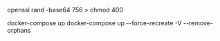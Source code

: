 

openssl rand -base64 756 > <path-to-keyfile>
chmod 400 <path-to-keyfile>


docker-compose up 
docker-compose up --force-recreate -V --remove-orphans
